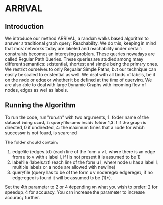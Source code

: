 # ARRIVAL

## Introduction

We introduce our method ARRIVAL, a random walks based algorithm to answer a traditional graph query: Reachability. We do this, keeping in mind that most networks today are labeled and reachability under certain constraints becomes an interesting problem. These queries nowadays are called Regular Path Queries. These queries are studied among many different semantics: existential, shortest and simple being the primary ones. We restrict ourselves to only Regualar Simple Paths, but our technique can easily be scaled to existential as well. We deal with all kinds of labels, be it on the node or edge or whether it be defined at the time of querying. We are also able to deal with large Dynamic Graphs with incoming flow of nodes, edges as well as labels.

## Running the Algorithm
To run the code, run "run.sh" with two arguments, 1: folder name of the dataset being used, 2: queryfilename inside folder 1,3: 1 if the graph is directed, 0 if undirected, 4: the maximum times that a node for which successor is not found, is searched

The folder should contain:
1. edgefile (edges.txt) (each line of the form u v l, where there is an edge from u to v with a label l, if l is not present it is assumed to be 1)
2. labelfile (labels.txt) (each line of the form u l, where node u has a label l, multiple labels on a node are allowed with newline) 
3. queryfile (query has to be of the form u v noderegex edgeregex, if no edgeregex is found it will be assumed to be (1)*).

Set the 4th parameter to 2 or 4 depending on what you wish to prefer: 2 for speedup, 4 for accuracy. You can increase the parameter to increase accuracy further.
